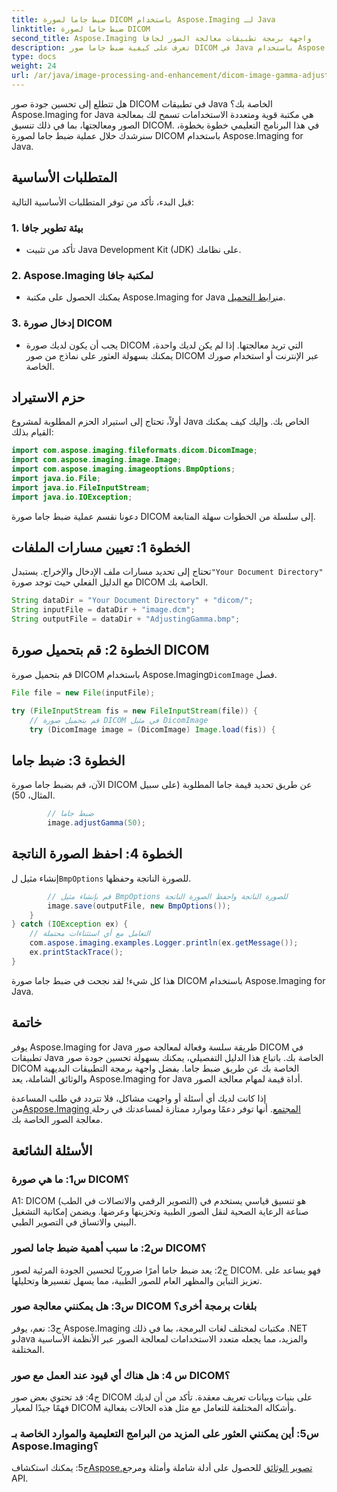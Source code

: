 ```yaml
---
title: ضبط جاما لصورة DICOM باستخدام Aspose.Imaging لـ Java
linktitle: ضبط جاما لصورة DICOM
second_title: Aspose.Imaging واجهة برمجة تطبيقات معالجة الصور لجافا
description: تعرف على كيفية ضبط جاما صور DICOM في Java باستخدام Aspose.Imaging for Java. تعزيز جودة الصورة الطبية بخطوات سهلة.
type: docs
weight: 24
url: /ar/java/image-processing-and-enhancement/dicom-image-gamma-adjustment/
---
```

هل تتطلع إلى تحسين جودة صور DICOM في تطبيقات Java الخاصة بك؟ Aspose.Imaging for Java هي مكتبة قوية ومتعددة الاستخدامات تسمح لك بمعالجة الصور ومعالجتها، بما في ذلك تنسيق DICOM. في هذا البرنامج التعليمي خطوة بخطوة، سنرشدك خلال عملية ضبط جاما لصورة DICOM باستخدام Aspose.Imaging for Java. 

## المتطلبات الأساسية

قبل البدء، تأكد من توفر المتطلبات الأساسية التالية:

### 1. بيئة تطوير جافا
- تأكد من تثبيت Java Development Kit (JDK) على نظامك.

### 2. Aspose.Imaging لمكتبة جافا
-  يمكنك الحصول على مكتبة Aspose.Imaging for Java من[رابط التحميل](https://releases.aspose.com/imaging/java/).

### 3. إدخال صورة DICOM
- يجب أن يكون لديك صورة DICOM التي تريد معالجتها. إذا لم يكن لديك واحدة، يمكنك بسهولة العثور على نماذج من صور DICOM عبر الإنترنت أو استخدام صورك الخاصة.

## حزم الاستيراد

أولاً، تحتاج إلى استيراد الحزم المطلوبة لمشروع Java الخاص بك. وإليك كيف يمكنك القيام بذلك:

```java
import com.aspose.imaging.fileformats.dicom.DicomImage;
import com.aspose.imaging.image.Image;
import com.aspose.imaging.imageoptions.BmpOptions;
import java.io.File;
import java.io.FileInputStream;
import java.io.IOException;
```

دعونا نقسم عملية ضبط جاما صورة DICOM إلى سلسلة من الخطوات سهلة المتابعة.

## الخطوة 1: تعيين مسارات الملفات

تحتاج إلى تحديد مسارات ملف الإدخال والإخراج. يستبدل`"Your Document Directory"` مع الدليل الفعلي حيث توجد صورة DICOM الخاصة بك.

```java
String dataDir = "Your Document Directory" + "dicom/";
String inputFile = dataDir + "image.dcm";
String outputFile = dataDir + "AdjustingGamma.bmp";
```

## الخطوة 2: قم بتحميل صورة DICOM

 قم بتحميل صورة DICOM باستخدام Aspose.Imaging`DicomImage` فصل.

```java
File file = new File(inputFile);

try (FileInputStream fis = new FileInputStream(file)) {
    // قم بتحميل صورة DICOM في مثيل DicomImage
    try (DicomImage image = (DicomImage) Image.load(fis)) {
```

## الخطوة 3: ضبط جاما

الآن، قم بضبط جاما صورة DICOM عن طريق تحديد قيمة جاما المطلوبة (على سبيل المثال، 50).

```java
        // ضبط جاما
        image.adjustGamma(50);
```

## الخطوة 4: احفظ الصورة الناتجة

 إنشاء مثيل ل`BmpOptions` للصورة الناتجة وحفظها.

```java
        // قم بإنشاء مثيل BmpOptions للصورة الناتجة واحفظ الصورة الناتجة
        image.save(outputFile, new BmpOptions());
    }
} catch (IOException ex) {
    // التعامل مع أي استثناءات محتملة
    com.aspose.imaging.examples.Logger.println(ex.getMessage());
    ex.printStackTrace();
}
```

هذا كل شيء! لقد نجحت في ضبط جاما صورة DICOM باستخدام Aspose.Imaging for Java.

## خاتمة

يوفر Aspose.Imaging for Java طريقة سلسة وفعالة لمعالجة صور DICOM في تطبيقات Java الخاصة بك. باتباع هذا الدليل التفصيلي، يمكنك بسهولة تحسين جودة صور DICOM الخاصة بك عن طريق ضبط جاما. بفضل واجهة برمجة التطبيقات البديهية والوثائق الشاملة، يعد Aspose.Imaging for Java أداة قيمة لمهام معالجة الصور.

 إذا كانت لديك أي أسئلة أو واجهت مشاكل، فلا تتردد في طلب المساعدة من[Aspose.Imaging المجتمع](https://forum.aspose.com/). أنها توفر دعمًا وموارد ممتازة لمساعدتك في رحلة معالجة الصور الخاصة بك.

## الأسئلة الشائعة

### س1: ما هي صورة DICOM؟

A1: DICOM (التصوير الرقمي والاتصالات في الطب) هو تنسيق قياسي يستخدم في صناعة الرعاية الصحية لنقل الصور الطبية وتخزينها وعرضها. ويضمن إمكانية التشغيل البيني والاتساق في التصوير الطبي.

### س2: ما سبب أهمية ضبط جاما لصور DICOM؟

ج2: يعد ضبط جاما أمرًا ضروريًا لتحسين الجودة المرئية لصور DICOM. فهو يساعد على تعزيز التباين والمظهر العام للصور الطبية، مما يسهل تفسيرها وتحليلها.

### س3: هل يمكنني معالجة صور DICOM بلغات برمجة أخرى؟

ج3: نعم، يوفر Aspose.Imaging مكتبات لمختلف لغات البرمجة، بما في ذلك .NET وJava والمزيد، مما يجعله متعدد الاستخدامات لمعالجة الصور عبر الأنظمة الأساسية المختلفة.

### س 4: هل هناك أي قيود عند العمل مع صور DICOM؟

ج4: قد تحتوي بعض صور DICOM على بنيات وبيانات تعريف معقدة. تأكد من أن لديك فهمًا جيدًا لمعيار DICOM وأشكاله المختلفة للتعامل مع مثل هذه الحالات بفعالية.

### س5: أين يمكنني العثور على المزيد من البرامج التعليمية والموارد الخاصة بـ Aspose.Imaging؟

 ج5: يمكنك استكشاف[Aspose.تصوير الوثائق](https://reference.aspose.com/imaging/java/) للحصول على أدلة شاملة وأمثلة ومرجع API.